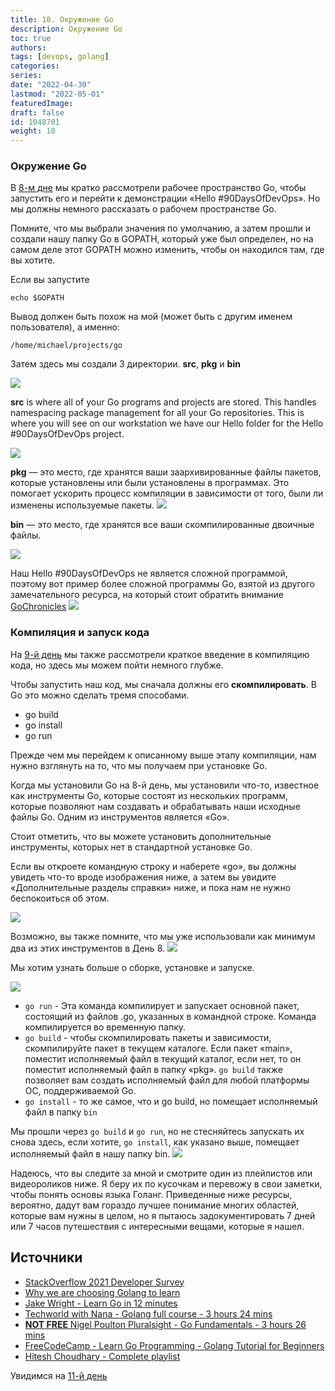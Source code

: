 ```yaml
---
title: 10. Окружение Go
description: Окружение Go
toc: true
authors:
tags: [devops, golang]
categories:
series: 
date: "2022-04-30"
lastmod: "2022-05-01"
featuredImage:
draft: false
id: 1048701
weight: 10
---
```


### Окружение Go

В [8-м дне](../day08) мы кратко рассмотрели рабочее пространство Go, чтобы запустить его и перейти к демонстрации «Hello #90DaysOfDevOps». Но мы должны немного рассказать о рабочем пространстве Go.

Помните, что мы выбрали значения по умолчанию, а затем прошли и создали нашу папку Go в GOPATH, который уже был определен, но на самом деле этот GOPATH можно изменить, чтобы он находился там, где вы хотите.

Если вы запустите

```
echo $GOPATH
```

Вывод должен быть похож на мой (может быть с другим именем пользователя), а именно:

```
/home/michael/projects/go
```

Затем здесь мы создали 3 директории. **src**, **pkg** и **bin**

![](../images/Day10_Go1.ru.png?v1)

**src** is where all of your Go programs and projects are stored. This handles namespacing package management for all your Go repositories. This is where you will see on our workstation we have our Hello folder for the Hello #90DaysOfDevOps project.

![](../images/Day10_Go2.ru.png?v1)

**pkg** — это место, где хранятся ваши заархивированные файлы пакетов, которые установлены или были установлены в программах. Это помогает ускорить процесс компиляции в зависимости от того, были ли изменены используемые пакеты.
![](../images/Day10_Go3.ru.png?v1)

**bin** — это место, где хранятся все ваши скомпилированные двоичные файлы.

![](../images/Day10_Go4.ru.png?v1)

Наш Hello #90DaysOfDevOps не является сложной программой, поэтому вот пример более сложной программы Go, взятой из другого замечательного ресурса, на который стоит обратить внимание [GoChronicles](https://gochronicles.com/)
![](../images/Day10_Go5.ru.png?v1)

### Компиляция и запуск кода

На [9-й день](../day09) мы также рассмотрели краткое введение в компиляцию кода, но здесь мы можем пойти немного глубже.

Чтобы запустить наш код, мы сначала должны его **скомпилировать**. В Go это можно сделать тремя способами.

- go build
- go install
- go run

Прежде чем мы перейдем к описанному выше этапу компиляции, нам нужно взглянуть на то, что мы получаем при установке Go.

Когда мы установили Go на 8-й день, мы установили что-то, известное как инструменты Go, которые состоят из нескольких программ, которые позволяют нам создавать и обрабатывать наши исходные файлы Go. Одним из инструментов является «Go».

Стоит отметить, что вы можете установить дополнительные инструменты, которых нет в стандартной установке Go.

Если вы откроете командную строку и наберете «go», вы должны увидеть что-то вроде изображения ниже, а затем вы увидите «Дополнительные разделы справки» ниже, и пока нам не нужно беспокоиться об этом.

![](../images/Day10_Go6.ru.png?v1)

Возможно, вы также помните, что мы уже использовали как минимум два из этих инструментов в День 8.
![](../images/Day10_Go7.ru.png?v1)

Мы хотим узнать больше о сборке, установке и запуске.

![](../images/Day10_Go8.ru.png?v1)

- `go run` - Эта команда компилирует и запускает основной пакет, состоящий из файлов .go, указанных в командной строке. Команда компилируется во временную папку.
- `go build` - чтобы скомпилировать пакеты и зависимости, скомпилируйте пакет в текущем каталоге. Если пакет «main», поместит исполняемый файл в текущий каталог, если нет, то он поместит исполняемый файл в папку «pkg». `go build` также позволяет вам создать исполняемый файл для любой платформы ОС, поддерживаемой Go.
- `go install` - то же самое, что и go build, но помещает исполняемый файл в папку `bin`

Мы прошли через `go build` и `go run`, но не стесняйтесь запускать их снова здесь, если хотите, `go install`, как указано выше, помещает исполняемый файл в нашу папку bin.
![](../images/Day10_Go9.ru.png?v1)

Надеюсь, что вы следите за мной и смотрите один из плейлистов или видеороликов ниже. Я беру их по кусочкам и перевожу в свои заметки, чтобы понять основы языка Голанг. Приведенные ниже ресурсы, вероятно, дадут вам гораздо лучшее понимание многих областей, которые вам нужны в целом, но я пытаюсь задокументировать 7 дней или 7 часов путешествия с интересными вещами, которые я нашел.

## Источники

- [StackOverflow 2021 Developer Survey](https://insights.stackoverflow.com/survey/2021)
- [Why we are choosing Golang to learn](https://www.youtube.com/watch?v=7pLqIIAqZD4&t=9s)
- [Jake Wright - Learn Go in 12 minutes](https://www.youtube.com/watch?v=C8LgvuEBraI&t=312s)
- [Techworld with Nana - Golang full course - 3 hours 24 mins](https://www.youtube.com/watch?v=yyUHQIec83I)
- [**NOT FREE** Nigel Poulton Pluralsight - Go Fundamentals - 3 hours 26 mins](https://www.pluralsight.com/courses/go-fundamentals)
- [FreeCodeCamp -  Learn Go Programming - Golang Tutorial for Beginners](https://www.youtube.com/watch?v=YS4e4q9oBaU&t=1025s)
- [Hitesh Choudhary - Complete playlist](https://www.youtube.com/playlist?list=PLRAV69dS1uWSR89FRQGZ6q9BR2b44Tr9N)

Увидимся на [11-й день](../day11)

